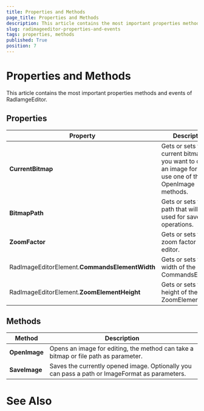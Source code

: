 ```yaml
---
title: Properties and Methods 
page_title: Properties and Methods 
description: This article contains the most important properties methods and events of RadIamgeEditor.
slug: radimageeditor-properties-and-events
tags: properties, methods
published: True
position: 7
---
```


# Properties and Methods 

This article contains the most important properties methods and events of RadIamgeEditor.

## Properties

|Property|Description|
|---|---|
|__CurrentBitmap__|Gets or sets the current bitmap. If you want to open an image for edit use one of the OpenImage methods.|
|__BitmapPath__|Gets or sets the path that will be used for save operations.|
|__ZoomFactor__|Gets or sets the zoom factor of the editor.|
|RadImageEditorElement.__CommandsElementWidth__| Gets or sets the width of the CommandsElement.|
|RadImageEditorElement.__ZoomElementHeight__| Gets or sets the height of the ZoomElement.|
 

## Methods

|Method|Description|
|---|---|
|__OpenImage__|Opens an image for editing, the method can take a bitmap or file path as parameter.|
|__SaveImage__|Saves the currently opened image. Optionally you can pass a path or ImageFormat as parameters.|


# See Also

